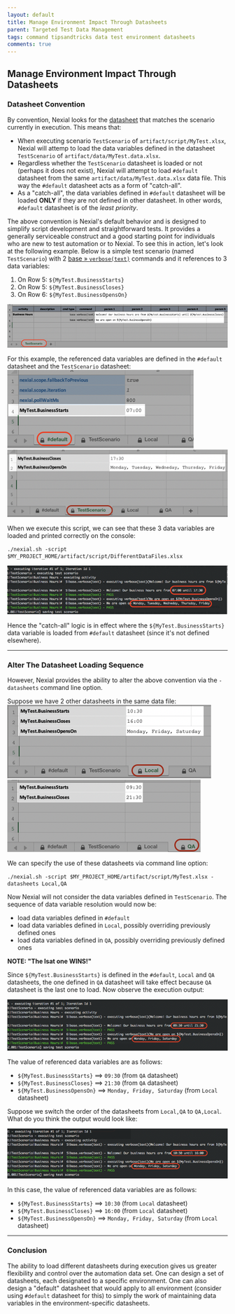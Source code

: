 ```yaml
---
layout: default
title: Manage Environment Impact Through Datasheets
parent: Targeted Test Data Management
tags: command tipsandtricks data test environment datasheets
comments: true
---
```



## Manage Environment Impact Through Datasheets

### Datasheet Convention
By convention, Nexial looks for the [datasheet](../userguide/UnderstandingExcelTemplates#anatomy-of-a-nexial-data-file) 
that matches the scenario currently in execution. This means that: 

- When executing scenario `TestScenario` of `artifact/script/MyTest.xlsx`, Nexial will attemp to load the 
  data variables defined in the datasheet `TestScenario` of `artifact/data/MyTest.data.xlsx`.
- Regardless whether the `TestScenario` datasheet is loaded or not (perhaps it does not exist), Nexial will attempt 
  to load `#default` datasheet from the same `artifact/data/MyTest.data.xlsx` data file. This way the `#default` 
  datasheet acts as a form of "catch-all".
- As a "catch-all", the data variables defined in `#default` datasheet will be loaded **ONLY** if they are not
  defined in other datasheet. In other words, `#default` datasheet is of the _least priority_.

The above convention is Nexial's default behavior and is designed to simplify script development and straightforward 
tests. It provides a generally serviceable construct and a good starting point for individuals who are new to test 
automation or to Nexial. To see this in action, let's look at the following example. Below is a simple test scenario 
(named `TestScenario`) with 2 [base &raquo; `verbose(text)`](../commands/base/verbose(text)) commands and it 
references to 3 data variables:

1. On Row 5: `${MyTest.BusinessStarts}`
2. On Row 5: `${MyTest.BusinessCloses}`
3. On Row 6: `${MyTest.BusinessOpensOn}`

![DifferentDataFiles](image/TargetedData_01.png)

For this example, the referenced data variables are defined in the `#default` datasheet and the `TestScenario` 
datasheet:<br/>
![DifferentDataFiles.data](image/TargetedData_02.png) &nbsp; ![DifferentDataFiles.data](image/TargetedData_03.png)

When we execute this script, we can see that these 3 data variables are loaded and printed correctly on the console:<br/>
```shell script
./nexial.sh -script $MY_PROJECT_HOME/artifact/script/DifferentDataFiles.xlsx
```
![](image/TargetedData_04.png)

Hence the "catch-all" logic is in effect where the `${MyTest.BusinessStarts}` data variable is loaded from `#default` 
datasheet (since it's not defined elsewhere).

-----

### Alter The Datasheet Loading Sequence
However, Nexial provides the ability to alter the above convention via the `-datasheets` command line option.

Suppose we have 2 other datasheets in the same data file:<br/>
![DifferentDataFiles.data](image/TargetedData_05.png) &nbsp; ![DifferentDataFiles.data](image/TargetedData_06.png)

We can specify the use of these datasheets via command line option:
```shell script
./nexial.sh -script $MY_PROJECT_HOME/artifact/script/MyTest.xlsx -datasheets Local,QA
```

Now Nexial will not consider the data variables defined in `TestScenario`. The sequence of data variable resolution
would now be:

- load data variables defined in `#default`
- load data variables defined in `Local`, possibly overriding previously defined ones
- load data variables defined in `QA`, possibly overriding previously defined ones

**NOTE: "The lsat one WINS!"**

Since `${MyTest.BusinessStarts}` is defined in the `#default`, `Local` and `QA` datasheets, the one defined in `QA`
datasheet will take effect because `QA` datasheet is the last one to load. Now observe the execution output:<br/>

![](image/TargetedData_07.png)

The value of referenced data variables are as follows:

- `${MyTest.BusinessStarts}` &Longrightarrow; `09:30` (from `QA` datasheet)
- `${MyTest.BusinessCloses}` &Longrightarrow; `21:30` (from `QA` datasheet)
- `${MyTest.BusinessOpensOn}` &Longrightarrow; `Monday, Friday, Saturday` (from `Local` datasheet)

Suppose we switch the order of the datasheets from `Local,QA` to `QA,Local`. What do you think the output would look 
like:<br/>

![](image/TargetedData_08.png)

In this case, the value of referenced data variables are as follows:

- `${MyTest.BusinessStarts}` &Longrightarrow; `10:30` (from `Local` datasheet)
- `${MyTest.BusinessCloses}` &Longrightarrow; `16:00` (from `Local` datasheet)
- `${MyTest.BusinessOpensOn}` &Longrightarrow; `Monday, Friday, Saturday` (from `Local` datasheet)

-----

### Conclusion
The ability to load different datasheets during execution gives us greater flexibility and control over the automation
data set. One can design a set of datasheets, each designated to a specific environment. One can also design a "default"
datasheet that would apply to all environment (consider using `#default` datasheet for this) to simply the work of
maintaining data variables in the environment-specific datasheets.

